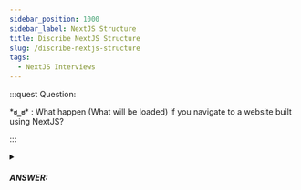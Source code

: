```yaml
---
sidebar_position: 1000
sidebar_label: NextJS Structure
title: Discribe NextJS Structure
slug: /discribe-nextjs-structure
tags:
  - NextJS Interviews
---
```


:::quest Question:

\***`ಠ_ಠ`**\* : 
What happen (What will be loaded) if you navigate to a website built using NextJS?

:::

<details>
  <summary><h5>ANSWER:</h5></summary>

  \***`◔̯◔`**\* : 
  When I navigate to NextJS website, the router system of NextJS will lead me a **page**. A page uses **Layout** as a wrapper and it also renders some components. So, the flow is something like this:

  ![NextJS Structure](/img/interviews/nextjs/structure.svg)

</details>